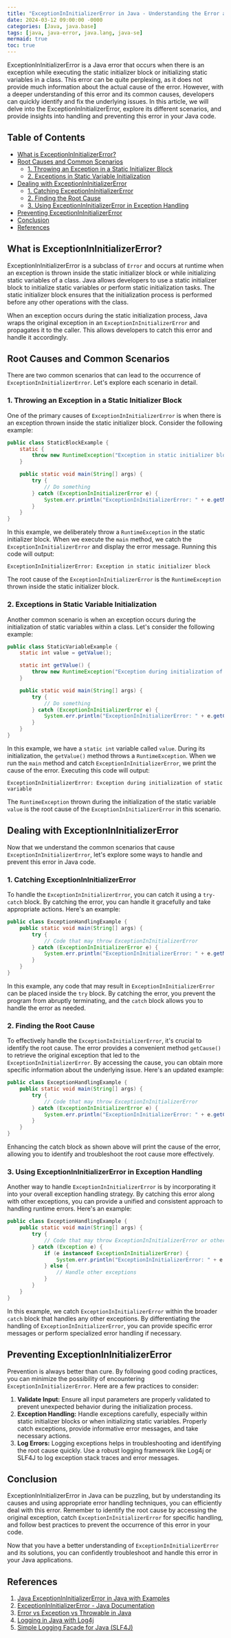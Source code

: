 ```yaml
---
title: "ExceptionInInitializerError in Java - Understanding the Error and Its Solutions"
date: 2024-03-12 09:00:00 -0000
categories: [Java, java.base]
tags: [java, java-error, java.lang, java-se]
mermaid: true
toc: true
---
```



ExceptionInInitializerError is a Java error that occurs when there is an exception while executing the static initializer block or initializing static variables in a class. This error can be quite perplexing, as it does not provide much information about the actual cause of the error. However, with a deeper understanding of this error and its common causes, developers can quickly identify and fix the underlying issues. In this article, we will delve into the ExceptionInInitializerError, explore its different scenarios, and provide insights into handling and preventing this error in your Java code.

## Table of Contents
- [What is ExceptionInInitializerError?](#what-is-exceptionininitializererror)
- [Root Causes and Common Scenarios](#root-causes-and-common-scenarios)
  - [1. Throwing an Exception in a Static Initializer Block](#throwing-an-exception-in-a-static-initializer-block)
  - [2. Exceptions in Static Variable Initialization](#exceptions-in-static-variable-initialization)
- [Dealing with ExceptionInInitializerError](#dealing-with-exceptionininitializererror)
  - [1. Catching ExceptionInInitializerError](#catching-exceptionininitializererror)
  - [2. Finding the Root Cause](#finding-the-root-cause)
  - [3. Using ExceptionInInitializerError in Exception Handling](#using-exceptionininitializererror-in-exception-handling)
- [Preventing ExceptionInInitializerError](#preventing-exceptionininitializererror)
- [Conclusion](#conclusion)
- [References](#references)

## What is ExceptionInInitializerError?

ExceptionInInitializerError is a subclass of `Error` and occurs at runtime when an exception is thrown inside the static initializer block or while initializing static variables of a class. Java allows developers to use a static initializer block to initialize static variables or perform static initialization tasks. The static initializer block ensures that the initialization process is performed before any other operations with the class.

When an exception occurs during the static initialization process, Java wraps the original exception in an `ExceptionInInitializerError` and propagates it to the caller. This allows developers to catch this error and handle it accordingly.

## Root Causes and Common Scenarios

There are two common scenarios that can lead to the occurrence of `ExceptionInInitializerError`. Let's explore each scenario in detail.

### 1. Throwing an Exception in a Static Initializer Block

One of the primary causes of `ExceptionInInitializerError` is when there is an exception thrown inside the static initializer block. Consider the following example:

```java
public class StaticBlockExample {
    static {
        throw new RuntimeException("Exception in static initializer block");
    }

    public static void main(String[] args) {
        try {
            // Do something
        } catch (ExceptionInInitializerError e) {
            System.err.println("ExceptionInInitializerError: " + e.getMessage());
        }
    }
}
```

In this example, we deliberately throw a `RuntimeException` in the static initializer block. When we execute the `main` method, we catch the `ExceptionInInitializerError` and display the error message. Running this code will output:

```
ExceptionInInitializerError: Exception in static initializer block
```

The root cause of the `ExceptionInInitializerError` is the `RuntimeException` thrown inside the static initializer block.

### 2. Exceptions in Static Variable Initialization

Another common scenario is when an exception occurs during the initialization of static variables within a class. Let's consider the following example:

```java
public class StaticVariableExample {
    static int value = getValue();

    static int getValue() {
        throw new RuntimeException("Exception during initialization of static variable");
    }

    public static void main(String[] args) {
        try {
            // Do something
        } catch (ExceptionInInitializerError e) {
            System.err.println("ExceptionInInitializerError: " + e.getCause().getMessage());
        }
    }
}
```

In this example, we have a `static int` variable called `value`. During its initialization, the `getValue()` method throws a `RuntimeException`. When we run the `main` method and catch `ExceptionInInitializerError`, we print the cause of the error. Executing this code will output:

```
ExceptionInInitializerError: Exception during initialization of static variable
```

The `RuntimeException` thrown during the initialization of the static variable `value` is the root cause of the `ExceptionInInitializerError` in this scenario.

## Dealing with ExceptionInInitializerError

Now that we understand the common scenarios that cause `ExceptionInInitializerError`, let's explore some ways to handle and prevent this error in Java code.

### 1. Catching ExceptionInInitializerError

To handle the `ExceptionInInitializerError`, you can catch it using a `try-catch` block. By catching the error, you can handle it gracefully and take appropriate actions. Here's an example:

```java
public class ExceptionHandlingExample {
    public static void main(String[] args) {
        try {
            // Code that may throw ExceptionInInitializerError
        } catch (ExceptionInInitializerError e) {
            System.err.println("ExceptionInInitializerError: " + e.getMessage());
        }
    }
}
```

In this example, any code that may result in `ExceptionInInitializerError` can be placed inside the `try` block. By catching the error, you prevent the program from abruptly terminating, and the `catch` block allows you to handle the error as needed.

### 2. Finding the Root Cause

To effectively handle the `ExceptionInInitializerError`, it's crucial to identify the root cause. The error provides a convenient method `getCause()` to retrieve the original exception that led to the `ExceptionInInitializerError`. By accessing the cause, you can obtain more specific information about the underlying issue. Here's an updated example:

```java
public class ExceptionHandlingExample {
    public static void main(String[] args) {
        try {
            // Code that may throw ExceptionInInitializerError
        } catch (ExceptionInInitializerError e) {
            System.err.println("ExceptionInInitializerError: " + e.getCause().getMessage());
        }
    }
}
```

Enhancing the catch block as shown above will print the cause of the error, allowing you to identify and troubleshoot the root cause more effectively.

### 3. Using ExceptionInInitializerError in Exception Handling

Another way to handle `ExceptionInInitializerError` is by incorporating it into your overall exception handling strategy. By catching this error along with other exceptions, you can provide a unified and consistent approach to handling runtime errors. Here's an example:

```java
public class ExceptionHandlingExample {
    public static void main(String[] args) {
        try {
            // Code that may throw ExceptionInInitializerError or other exceptions
        } catch (Exception e) {
            if (e instanceof ExceptionInInitializerError) {
                System.err.println("ExceptionInInitializerError: " + e.getCause().getMessage());
            } else {
                // Handle other exceptions
            }
        }
    }
}
```

In this example, we catch `ExceptionInInitializerError` within the broader `catch` block that handles any other exceptions. By differentiating the handling of `ExceptionInInitializerError`, you can provide specific error messages or perform specialized error handling if necessary.

## Preventing ExceptionInInitializerError

Prevention is always better than cure. By following good coding practices, you can minimize the possibility of encountering `ExceptionInInitializerError`. Here are a few practices to consider:

1. **Validate Input:** Ensure all input parameters are properly validated to prevent unexpected behavior during the initialization process.
2. **Exception Handling:** Handle exceptions carefully, especially within static initializer blocks or when initializing static variables. Properly catch exceptions, provide informative error messages, and take necessary actions.
3. **Log Errors:** Logging exceptions helps in troubleshooting and identifying the root cause quickly. Use a robust logging framework like Log4j or SLF4J to log exception stack traces and error messages.

## Conclusion

ExceptionInInitializerError in Java can be puzzling, but by understanding its causes and using appropriate error handling techniques, you can efficiently deal with this error. Remember to identify the root cause by accessing the original exception, catch `ExceptionInInitializerError` for specific handling, and follow best practices to prevent the occurrence of this error in your code.

Now that you have a better understanding of `ExceptionInInitializerError` and its solutions, you can confidently troubleshoot and handle this error in your Java applications.

## References

1. [Java ExceptionInInitializerError in Java with Examples](https://www.geeksforgeeks.org/exceptionininitializererror-in-java-with-examples/)
2. [ExceptionInInitializerError - Java Documentation](https://docs.oracle.com/javase/8/docs/api/java/lang/ExceptionInInitializerError.html)
3. [Error vs Exception vs Throwable in Java](https://www.baeldung.com/java-error-exception-throwable)
4. [Logging in Java with Log4j](https://logging.apache.org/log4j/2.x/)
5. [Simple Logging Facade for Java (SLF4J)](http://www.slf4j.org/)